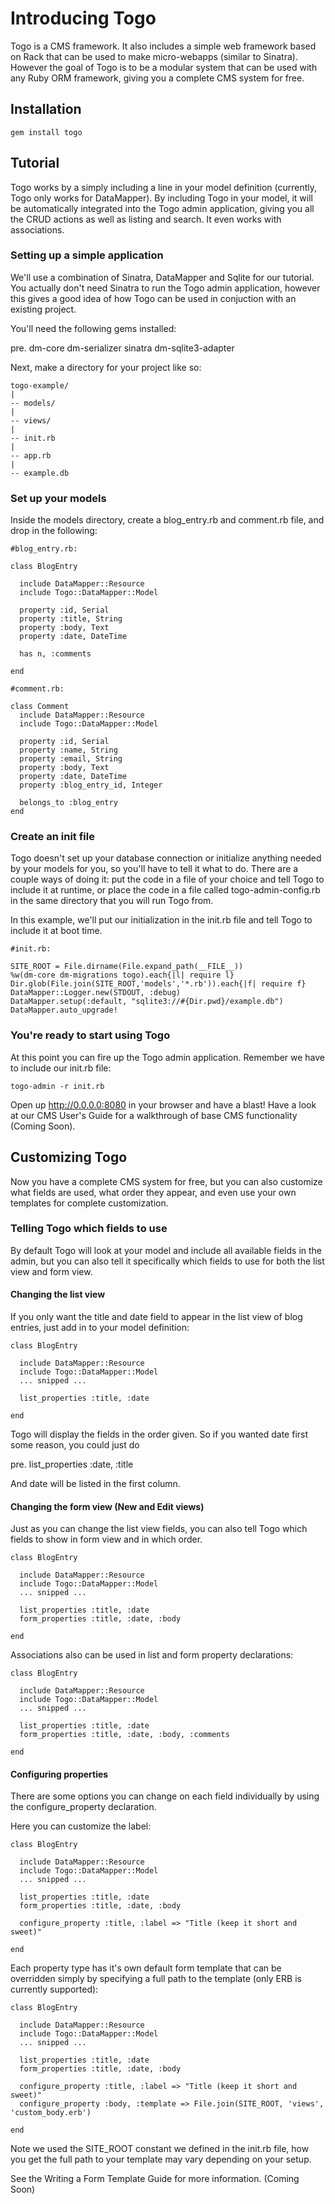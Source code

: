 # Introducing Togo

Togo is a CMS framework. It also includes a simple web framework based on Rack that can be used to make micro-webapps (similar to Sinatra).
However the goal of Togo is to be a modular system that can be used with any Ruby ORM framework, giving you a complete CMS system for free.

## Installation

    gem install togo

## Tutorial

Togo works by a simply including a line in your model definition (currently, Togo only works for DataMapper). By including Togo in your model,
it will be automatically integrated into the Togo admin application, giving you all the CRUD actions as well as listing and search. It even
works with associations.

### Setting up a simple application

We'll use a combination of Sinatra, DataMapper and Sqlite for our tutorial. You actually don't need Sinatra to run the Togo admin application, however this
gives a good idea of how Togo can be used in conjuction with an existing project.

You'll need the following gems installed:

pre. dm-core dm-serializer sinatra dm-sqlite3-adapter

Next, make a directory for your project like so:


    togo-example/
    |
    -- models/
    |
    -- views/
    |
    -- init.rb
    |
    -- app.rb
    |
    -- example.db


### Set up your models

Inside the models directory, create a blog_entry.rb and comment.rb file, and drop in the following:


    #blog_entry.rb:

    class BlogEntry

      include DataMapper::Resource
      include Togo::DataMapper::Model

      property :id, Serial
      property :title, String
      property :body, Text
      property :date, DateTime

      has n, :comments

    end

    #comment.rb:

    class Comment
      include DataMapper::Resource
      include Togo::DataMapper::Model

      property :id, Serial
      property :name, String
      property :email, String
      property :body, Text
      property :date, DateTime
      property :blog_entry_id, Integer

      belongs_to :blog_entry
    end


### Create an init file

Togo doesn't set up your database connection or initialize anything needed by your models for you, so you'll have to tell
it what to do. There are a couple ways of doing it: put the code in a file of your choice and tell Togo to include
it at runtime, or place the code in a file called togo-admin-config.rb in the same directory that you will run Togo from.

In this example, we'll put our initialization in the init.rb file and tell Togo to include it at boot time.


    #init.rb:

    SITE_ROOT = File.dirname(File.expand_path(__FILE__))
    %w(dm-core dm-migrations togo).each{|l| require l}
    Dir.glob(File.join(SITE_ROOT,'models','*.rb')).each{|f| require f}
    DataMapper::Logger.new(STDOUT, :debug)
    DataMapper.setup(:default, "sqlite3://#{Dir.pwd}/example.db")
    DataMapper.auto_upgrade!


### You're ready to start using Togo

At this point you can fire up the Togo admin application. Remember we have to include our init.rb file:

    togo-admin -r init.rb

Open up http://0.0.0.0:8080 in your browser and have a blast! Have a look at our CMS User's Guide for a walkthrough of base CMS functionality (Coming Soon).

## Customizing Togo

Now you have a complete CMS system for free, but you can also customize what fields are used, what order they appear, and even 
use your own templates for complete customization.

### Telling Togo which fields to use

By default Togo will look at your model and include all available fields in the admin, but you can also tell it specifically which fields
to use for both the list view and form view.

#### Changing the list view

If you only want the title and date field to appear in the list view of blog entries, just add in to your model definition:


    class BlogEntry

      include DataMapper::Resource
      include Togo::DataMapper::Model
      ... snipped ...

      list_properties :title, :date

    end


Togo will display the fields in the order given. So if you wanted date first some reason, you could just do

pre. list_properties :date, :title

And date will be listed in the first column.

#### Changing the form view (New and Edit views)

Just as you can change the list view fields, you can also tell Togo which fields to show in form view and in which order.


    class BlogEntry

      include DataMapper::Resource
      include Togo::DataMapper::Model
      ... snipped ...

      list_properties :title, :date
      form_properties :title, :date, :body

    end


Associations also can be used in list and form property declarations:


    class BlogEntry

      include DataMapper::Resource
      include Togo::DataMapper::Model
      ... snipped ...

      list_properties :title, :date
      form_properties :title, :date, :body, :comments

    end


#### Configuring properties

There are some options you can change on each field individually by using the configure_property declaration.

Here you can customize the label:

    class BlogEntry

      include DataMapper::Resource
      include Togo::DataMapper::Model
      ... snipped ...

      list_properties :title, :date
      form_properties :title, :date, :body

      configure_property :title, :label => "Title (keep it short and sweet)"

    end


Each property type has it's own default form template that can be overridden simply by specifying a full path to the template (only ERB is currently supported):


    class BlogEntry

      include DataMapper::Resource
      include Togo::DataMapper::Model
      ... snipped ...

      list_properties :title, :date
      form_properties :title, :date, :body

      configure_property :title, :label => "Title (keep it short and sweet)"
      configure_property :body, :template => File.join(SITE_ROOT, 'views', 'custom_body.erb')

    end


Note we used the SITE_ROOT constant we defined in the init.rb file, how you get the full path to your template may vary depending on your setup.

See the Writing a Form Template Guide for more information. (Coming Soon)